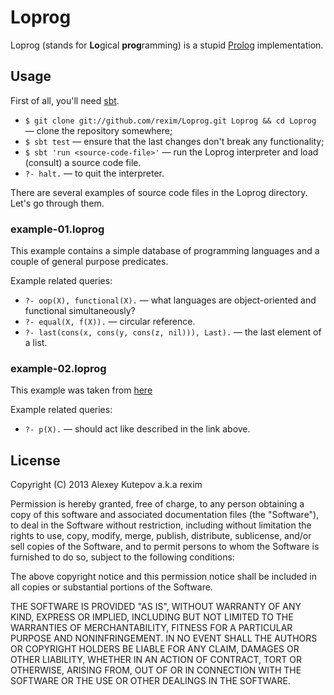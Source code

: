 # Loprog #

Loprog (stands for **Lo**gical **prog**ramming) is a stupid
[Prolog](https://en.wikipedia.org/wiki/Prolog) implementation.

## Usage ##

First of all, you'll need [sbt](http://www.scala-sbt.org/).

* `$ git clone git://github.com/rexim/Loprog.git Loprog && cd Loprog`
— clone the repository somewhere;
* `$ sbt test` — ensure that the last changes don't break any
functionality;
* `$ sbt 'run <source-code-file>'` — run the Loprog interpreter and
load (consult) a source code file.
* `?- halt.` — to quit the interpreter.

There are several examples of source code files in the Loprog
directory. Let's go through them.

### example-01.loprog ###

This example contains a simple database of programming languages and a
couple of general purpose predicates.

Example related queries:

* `?- oop(X), functional(X).` — what languages are object-oriented and
  functional simultaneously?
* `?- equal(X, f(X)).` — circular reference.
* `?- last(cons(x, cons(y, cons(z, nil))), Last).` — the last element
  of a list.

### example-02.loprog ###

This example was taken from
[here](http://www.csupomona.edu/~jrfisher/www/prolog_tutorial/3_1.html)

Example related queries:

* `?- p(X).` — should act like described in the link above.

## License ##

Copyright (C) 2013 Alexey Kutepov a.k.a rexim

Permission is hereby granted, free of charge, to any person obtaining
a copy of this software and associated documentation files (the
"Software"), to deal in the Software without restriction, including
without limitation the rights to use, copy, modify, merge, publish,
distribute, sublicense, and/or sell copies of the Software, and to
permit persons to whom the Software is furnished to do so, subject to
the following conditions:

The above copyright notice and this permission notice shall be
included in all copies or substantial portions of the Software.

THE SOFTWARE IS PROVIDED "AS IS", WITHOUT WARRANTY OF ANY KIND,
EXPRESS OR IMPLIED, INCLUDING BUT NOT LIMITED TO THE WARRANTIES OF
MERCHANTABILITY, FITNESS FOR A PARTICULAR PURPOSE AND
NONINFRINGEMENT. IN NO EVENT SHALL THE AUTHORS OR COPYRIGHT HOLDERS BE
LIABLE FOR ANY CLAIM, DAMAGES OR OTHER LIABILITY, WHETHER IN AN ACTION
OF CONTRACT, TORT OR OTHERWISE, ARISING FROM, OUT OF OR IN CONNECTION
WITH THE SOFTWARE OR THE USE OR OTHER DEALINGS IN THE SOFTWARE.
